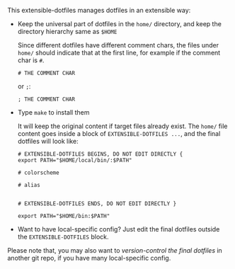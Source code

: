 This extensible-dotfiles manages dotfiles in an extensible way:
- Keep the universal part of dotfiles in the `home/` directory, and keep the directory
hierarchy same as `$HOME`

  Since different dotfiles have different comment chars, the files under `home/` should
  indicate that at the first line, for example if the comment char is `#`.

      # THE COMMENT CHAR

  or `;`:

      ; THE COMMENT CHAR

- Type `make` to install them

  It will keep the original content if target files already exist.
  The `home/` file content goes inside a block of `EXTENSIBLE-DOTFILES ...`,
  and the final dotfiles will look like:

  ```
  # EXTENSIBLE-DOTFILES BEGINS, DO NOT EDIT DIRECTLY {
  export PATH="$HOME/local/bin/:$PATH"
  
  # colorscheme
  
  # alias
  
  
  # EXTENSIBLE-DOTFILES ENDS, DO NOT EDIT DIRECTLY }
  
  export PATH="$HOME/bin:$PATH"
  ```

- Want to have local-specific config? Just edit the final dotfiles outside the `EXTENSIBLE-DOTFILES` block.

Please note that, you may also want to *version-control the final dotfiles* in another git repo,
if you have many local-specific config.
